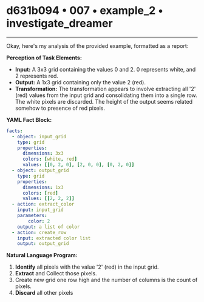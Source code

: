 # d631b094 • 007 • example_2 • investigate_dreamer

---
Okay, here's my analysis of the provided example, formatted as a report:

**Perception of Task Elements:**

*   **Input:** A 3x3 grid containing the values 0 and 2.  0 represents white, and 2 represents red.
*   **Output:** A 1x3 grid containing only the value 2 (red).
*   **Transformation:** The transformation appears to involve extracting all '2' (red) values from the input grid and consolidating them into a single row. The white pixels are discarded. The height of the output seems related somehow to presence of red pixels.

**YAML Fact Block:**



```yaml
facts:
  - object: input_grid
    type: grid
    properties:
      dimensions: 3x3
      colors: [white, red]
      values: [[0, 2, 0], [2, 0, 0], [0, 2, 0]]
  - object: output_grid
    type: grid
    properties:
      dimensions: 1x3
      colors: [red]
      values: [[2, 2, 2]]
  - action: extract_color
    input: input_grid
    parameters:
        color: 2
    output: a list of color
  - action: create_row
    input: extracted color list
    output: output_grid

```



**Natural Language Program:**

1.  **Identify** all pixels with the value '2' (red) in the input grid.
2.  **Extract** and Collect those pixels.
3.  Create new grid one row high and the number of columns is the count of pixels.
4. **Discard** all other pixels


